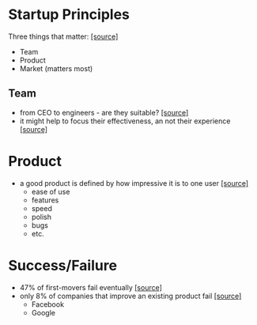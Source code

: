 # Startup Principles

Three things that matter: [\[source\]][gtsp4]
* Team
* Product
* Market (matters most)

## Team

* from CEO to engineers - are they suitable? [\[source\]][gtsp4]
* it might help to focus their effectiveness, an not their experience [\[source\]][gtsp4]

# Product

* a good product is defined by how impressive it is to one user [\[source\]][gtsp4]
  * ease of use
  * features
  * speed
  * polish
  * bugs
  * etc.

# Success/Failure

* 47% of first-movers fail eventually [\[source\]][tmass]
* only 8% of companies that improve an existing product fail [\[source\]][tmass]
  * Facebook
  * Google

[tmass]: https://www.inc.com/damon-brown/according-to-ted-why-first-mover-advantage-is-a-myth.html
[gtsp4]: https://pmarchive.com/guide_to_startups_part4.html
